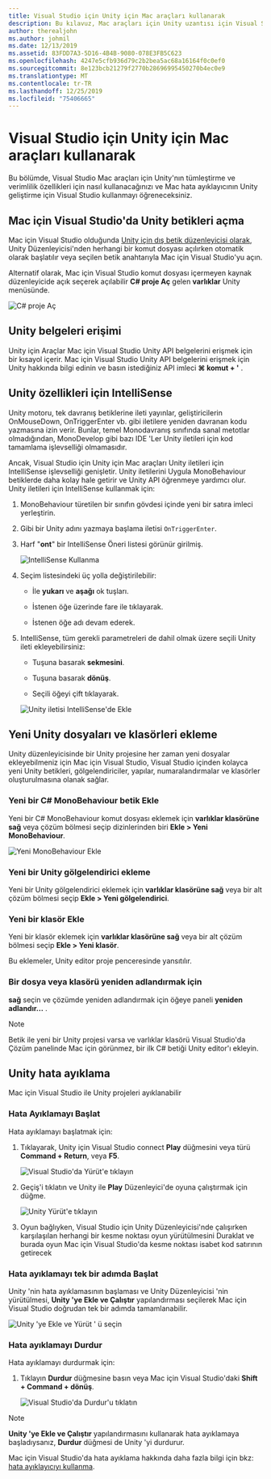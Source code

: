 ```yaml
---
title: Visual Studio için Unity için Mac araçları kullanarak
description: Bu kılavuz, Mac araçları için Unity uzantısı için Visual Studio kullanmayı açıklar
author: therealjohn
ms.author: johmil
ms.date: 12/13/2019
ms.assetid: 83FDD7A3-5D16-4B4B-9080-078E3FB5C623
ms.openlocfilehash: 4247e5cfb936d79c2b2bea5ac68a16164f0c0ef0
ms.sourcegitcommit: 8e123bcb21279f2770b28696995450270b4ec0e9
ms.translationtype: MT
ms.contentlocale: tr-TR
ms.lasthandoff: 12/25/2019
ms.locfileid: "75406665"
---
```

# <a name="using-visual-studio-for-mac-tools-for-unity"></a>Visual Studio için Unity için Mac araçları kullanarak

Bu bölümde, Visual Studio Mac araçları için Unity'nın tümleştirme ve verimlilik özellikleri için nasıl kullanacağınızı ve Mac hata ayıklayıcının Unity geliştirme için Visual Studio kullanmayı öğreneceksiniz.

## <a name="opening-unity-scripts-in-visual-studio-for-mac"></a>Mac için Visual Studio'da Unity betikleri açma

Mac için Visual Studio olduğunda [Unity için dış betik düzenleyicisi olarak](setup-vsmac-tools-unity.md#configure-unity-for-use-with-visual-studio-for-mac), Unity Düzenleyicisi'nden herhangi bir komut dosyası açılırken otomatik olarak başlatılır veya seçilen betik anahtarıyla Mac için Visual Studio'yu açın.

Alternatif olarak, Mac için Visual Studio komut dosyası içermeyen kaynak düzenleyicide açık seçerek açılabilir **C# proje Aç** gelen **varlıklar** Unity menüsünde.

![C# proje Aç](media/using-vsmac-tools-unity-image1.png)

## <a name="unity-documentation-access"></a>Unity belgeleri erişimi

Unity için Araçlar Mac için Visual Studio Unity API belgelerini erişmek için bir kısayol içerir. Mac için Visual Studio Unity API belgelerini erişmek için Unity hakkında bilgi edinin ve basın istediğiniz API imleci **⌘ komut + '** .

## <a name="intellisense-for-unity-messages"></a>Unity özellikleri için IntelliSense
Unity motoru, tek davranış betiklerine ileti yayınlar, geliştiricilerin OnMouseDown, OnTriggerEnter vb. gibi iletilere yeniden davranan kodu yazmasına izin verir. Bunlar, temel Monodavranış sınıfında sanal metotlar olmadığından, MonoDevelop gibi bazı IDE 'Ler Unity iletileri için kod tamamlama işlevselliği olmamasıdır.

Ancak, Visual Studio için Unity için Mac araçları Unity iletileri için IntelliSense işlevselliği genişletir. Unity iletilerini Uygula MonoBehaviour betiklerde daha kolay hale getirir ve Unity API öğrenmeye yardımcı olur. Unity iletileri için IntelliSense kullanmak için:

1. MonoBehaviour türetilen bir sınıfın gövdesi içinde yeni bir satıra imleci yerleştirin.

2. Gibi bir Unity adını yazmaya başlama iletisi `OnTriggerEnter`.

3. Harf "**ont**" bir IntelliSense Öneri listesi görünür girilmiş.

   ![IntelliSense Kullanma](media/using-vsmac-tools-unity-image2.png)

4. Seçim listesindeki üç yolla değiştirilebilir:

   * İle **yukarı** ve **aşağı** ok tuşları.

   * İstenen öğe üzerinde fare ile tıklayarak.

   * İstenen öğe adı devam ederek.

5. IntelliSense, tüm gerekli parametreleri de dahil olmak üzere seçili Unity ileti ekleyebilirsiniz:

   * Tuşuna basarak **sekmesini**.

   * Tuşuna basarak **dönüş**.

   * Seçili öğeyi çift tıklayarak.

   ![Unity iletisi IntelliSense'de Ekle](media/using-vsmac-tools-unity-image3.png)

## <a name="adding-new-unity-files-and-folders"></a>Yeni Unity dosyaları ve klasörleri ekleme

Unity düzenleyicisinde bir Unity projesine her zaman yeni dosyalar ekleyebilmeniz için Mac için Visual Studio, Visual Studio içinden kolayca yeni Unity betikleri, gölgelendiriciler, yapılar, numaralandırmalar ve klasörler oluşturulmasına olanak sağlar.

### <a name="add-a-new-c-monobehaviour-script"></a>Yeni bir C# MonoBehaviour betik Ekle

Yeni bir C# MonoBehaviour komut dosyası eklemek için **varlıklar klasörüne sağ** veya çözüm bölmesi seçip dizinlerinden biri **Ekle > Yeni MonoBehaviour**.

![Yeni MonoBehaviour Ekle](media/using-vsmac-tools-unity-image4.png)

### <a name="add-a-new-unity-shader"></a>Yeni bir Unity gölgelendirici ekleme

Yeni bir Unity gölgelendirici eklemek için **varlıklar klasörüne sağ** veya bir alt çözüm bölmesi seçip **Ekle > Yeni gölgelendirici**.

### <a name="add-a-new-folder"></a>Yeni bir klasör Ekle

Yeni bir klasör eklemek için **varlıklar klasörüne sağ** veya bir alt çözüm bölmesi seçip **Ekle > Yeni klasör**.

Bu eklemeler, Unity editor proje penceresinde yansıtılır.

### <a name="to-rename-a-file-or-folder"></a>Bir dosya veya klasörü yeniden adlandırmak için
**sağ** seçin ve çözümde yeniden adlandırmak için öğeye paneli **yeniden adlandır...** .

> [!NOTE]
> Betik ile yeni bir Unity projesi varsa ve varlıklar klasörü Visual Studio'da Çözüm panelinde Mac için görünmez, bir ilk C# betiği Unity editor'ı ekleyin.

## <a name="unity-debugging"></a>Unity hata ayıklama

Mac için Visual Studio ile Unity projeleri ayıklanabilir

### <a name="start-debugging"></a>Hata Ayıklamayı Başlat

Hata ayıklamayı başlatmak için:

1. Tıklayarak, Unity için Visual Studio connect **Play** düğmesini veya türü **Command + Return**, veya **F5**.

   ![Visual Studio'da Yürüt'e tıklayın](media/using-vsmac-tools-unity-image5.png)

2. Geçiş'i tıklatın ve Unity ile **Play** Düzenleyici'de oyuna çalıştırmak için düğme.

   ![Unity Yürüt'e tıklayın](media/using-vsmac-tools-unity-image6.png)

3. Oyun bağlıyken, Visual Studio için Unity Düzenleyicisi'nde çalışırken karşılaşılan herhangi bir kesme noktası oyun yürütülmesini Duraklat ve burada oyun Mac için Visual Studio'da kesme noktası isabet kod satırının getirecek

### <a name="start-debugging-in-a-single-step"></a>Hata ayıklamayı tek bir adımda Başlat

Unity 'nin hata ayıklamasının başlaması ve Unity Düzenleyicisi 'nin yürütülmesi, **Unity 'ye Ekle ve Çalıştır** yapılandırması seçilerek Mac için Visual Studio doğrudan tek bir adımda tamamlanabilir.

![Unity 'ye Ekle ve Yürüt ' ü seçin](media/using-vsmac-tools-unity-image8.png)

### <a name="stop-debugging"></a>Hata ayıklamayı Durdur

Hata ayıklamayı durdurmak için:

1. Tıklayın **Durdur** düğmesine basın veya Mac için Visual Studio'daki **Shift + Command + dönüş**.

   ![Visual Studio'da Durdur'u tıklatın](media/using-vsmac-tools-unity-image7.png)

> [!NOTE]
> **Unity 'ye Ekle ve Çalıştır** yapılandırmasını kullanarak hata ayıklamaya başladıysanız, **Durdur** düğmesi de Unity 'yi durdurur.

Mac için Visual Studio'da hata ayıklama hakkında daha fazla bilgi için bkz: [hata ayıklayıcıyı kullanma](debugging.md).
